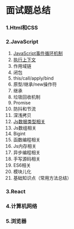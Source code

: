 # 面试题总结

### 1.Html和CSS

### 2.JavaScript

1. [JavaScript事件循环机制](https://github.com/KeyNGAdnil/accumulate/blob/master/博文库/js%20EventLoop.md)
2. [执行上下文](https://github.com/KeyNGAdnil/accumulate/blob/master/博文库/执行上下文.md)
3. 作用域链
4. 闭包
5. this/call/apply/bind
6. 原型/继承/new操作符
7. 继承
8. 垃圾回收机制
9. Promise
10. 防抖和节流
11. 深浅拷贝
12. [Js数据类型相关](https://github.com/KeyNGAdnil/accumulate/blob/master/博文库/数据类型检测与转换.md)
13. Js数组相关
14. Bigint
15. 函数编程相关
16. Js内存相关
17. 异步编程相关
18. 手写源码相关
19. ES6相关
20. 模块儿化
21. 基础知识点（常用方法总结）

### 3.React

### 4.计算机网络

### 5.浏览器